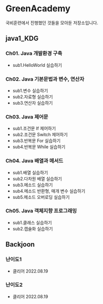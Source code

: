 # GreenAcademy
국비훈련에서 진행했던 것들을 모아둔 저장소입니다.
## java1_KDG
### Ch01. Java 개발환경 구축
 - sub1.HelloWorld 실습하기

### Ch02. Java 기본문법과 변수, 연산자
 - sub1.변수 실습하기
 - sub2.자료형 실습하기
 - sub3.연산자 실습하기
 
### Ch03. Java 제어문
 - sub1.조건문 If 제어하기
 - sub2.조건문 Switch 제어하기
 - sub3.반복문 For 실습하기
 - sub4.반복문 While 실습하기

### Ch04. Java 배열과 메서드
 - sub1.배열 실습하기
 - sub2.다차원 배열 실습하기
 - sub3.메소드 실습하기
 - sub4.메소드 반환형, 매개 변수 실습하기
 - sub5.메소드 오버로딩 실습하기

### Ch05. Java 객체지향 프로그래밍
 - sub1.클래스 실습하기
 - sub2.캡슐화 실습하기

## Backjoon

### 난이도1
 - 클리어 2022.08.19
### 난이도2
 - 클리어 2022.08.19
